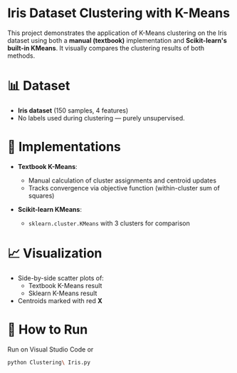 # Iris Dataset Clustering with K-Means

This project demonstrates the application of K-Means clustering on the Iris dataset using both a **manual (textbook)** implementation and **Scikit-learn's built-in KMeans**. It visually compares the clustering results of both methods.

# 📊 Dataset
- **Iris dataset** (150 samples, 4 features)
- No labels used during clustering — purely unsupervised.

# 🧠 Implementations
- **Textbook K-Means**:
  - Manual calculation of cluster assignments and centroid updates
  - Tracks convergence via objective function (within-cluster sum of squares)

- **Scikit-learn KMeans**:
  - `sklearn.cluster.KMeans` with 3 clusters for comparison

# 📈 Visualization
- Side-by-side scatter plots of:
  - Textbook K-Means result
  - Sklearn K-Means result
- Centroids marked with red **X**

# 🚀 How to Run
Run on Visual Studio Code
or
```bash
python Clustering\ Iris.py
